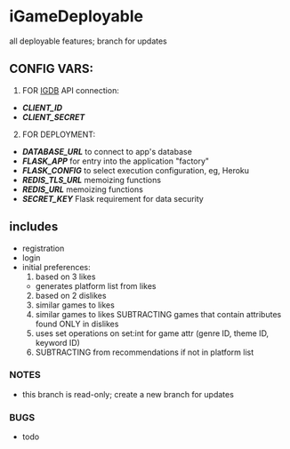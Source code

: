 # iGameDeployable
all deployable features; branch for updates

## CONFIG VARS:
1. FOR [IGDB](https://api-docs.igdb.com) API connection:
- ***CLIENT_ID***
- ***CLIENT_SECRET***
2. FOR DEPLOYMENT:
- ***DATABASE_URL*** to connect to app's database
- ***FLASK_APP*** for entry into the application "factory"
- ***FLASK_CONFIG*** to select execution configuration, eg, Heroku
- ***REDIS_TLS_URL*** memoizing functions
- ***REDIS_URL*** memoizing functions
- ***SECRET_KEY*** Flask requirement for data security

## includes
- registration
- login
- initial preferences:
  1. based on 3 likes
    - generates platform list from likes
  2. based on 2 dislikes
  3. similar games to likes
  4. similar games to likes SUBTRACTING games that contain attributes found ONLY in dislikes
  4. uses set operations on set:int for game attr (genre ID, theme ID, keyword ID)
  5. SUBTRACTING from recommendations if not in platform list

### NOTES
- this branch is read-only; create a new branch for updates

### BUGS
- todo
